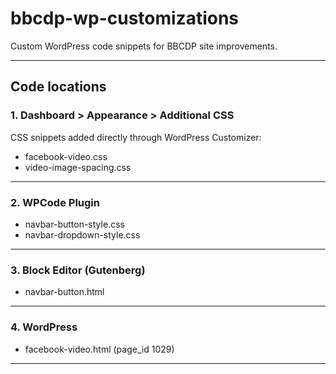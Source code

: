 # bbcdp-wp-customizations
Custom WordPress code snippets for BBCDP site improvements.

---

## Code locations

### 1. Dashboard > Appearance > Additional CSS
CSS snippets added directly through WordPress Customizer:
  - facebook-video.css
  - video-image-spacing.css
---
### 2. WPCode Plugin
  - navbar-button-style.css  
  - navbar-dropdown-style.css
---
### 3. Block Editor (Gutenberg)
  - navbar-button.html
---
### 4. WordPress
  - facebook-video.html (page_id 1029)
---
